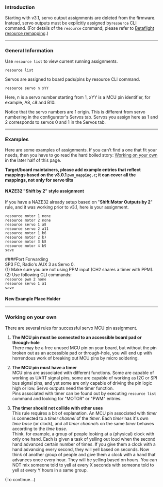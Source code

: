 ### Introduction

Starting with v3.1, servo output assignments are deleted from the firmware. Instead, servo outputs must be explicitly assigned by`resource` CLI command. (For details of the `resource` command, please refer to [Betaflight resource remapping](https://github.com/betaflight/betaflight/wiki/Betaflight-resource-remapping).)

---
### General Information

Use `resource list` to view current running assignments.
```
resource list
```

Servos are assigned to board pads/pins by resource CLI command.
```
resource servo n xYY
```
Here, n is a servo number starting from 1, xYY is a MCU pin identifier, for example, A8, c8 and B10.

Notice that the servo numbers are 1 origin.
This is different from servo numbering in the configurator's Servos tab.
Servos you assign here as 1 and 2 corresponds to servos 0 and 1 in the Servos tab.

---
### Examples
Here are some examples of assignments. If you can't find a one that fit your needs, then you have to go read the hard boiled story: [Working on your own](https://github.com/betaflight/betaflight/wiki/_new#working-on-your-own) in the later half of this page.

__Target/board maintainers, please add example entries that reflect mappings based on the v3.0.1 `pwm_mapping.c`; it can cover all the mappings, not only for servo tilts__

#### NAZE32 "__Shift by 2__" style assignment
If you have a NAZE32 already setup based on "__Shift Motor Outputs by 2__" rule, and it was working prior to v3.1, here is your assignment.
```
resource motor 1 none
resource motor 2 none
resource servo 1 a8
resource servo 2 a11
resource motor 1 b6
resource motor 2 b7
resource motor 3 b8
resource motor 4 b9
save
```

####Port Forwarding  
SP3 FC, Radio's AUX 3 as Servo 0.  
(1) Make sure you are not using PPM input (CH2 shares a timer with PPM).  
(2) Use following CLI commands:  
`resource pwm 2 none`  
`resource servo 1 a1`  
`save`

#### New Example Place Holder

---
### Working on your own

There are several rules for successful servo MCU pin assignment.

1. **The MCU pin must be connected to an accessible board pad or through-hole**  
There may be a free unused MCU pin on your board, but without the pin broken out as an accessible pad or through-hole, you will end up with horrendous work of breaking out MCU pins by micro soldering. 

2. **The MCU pin must have a timer**  
MCU pins are associated with different functions. Some are capable of working as UART signal pins, some are capable of working as I2C or SPI bus signal pins, and yet some are only capable of driving the pin logic high or low. Servo outputs need the timer function.  
Pins associated with timer can be found out by executing `resource list` command and looking for "MOTOR" or "PWM" entries.

3. **The timer should not collide with other uses**  
This rule requires a bit of explanation. An MCU pin associated with _timer_ is connected to a _timer channel_ of the _timer_. Each _timer_ has it's own _time base_ (or clock), and all _timer channels_ on the same _timer_ behaves according to the _time base_.   
 Think, for example, a group of people looking at a (physical) clock with only one hand. Each is given a task of yelling out loud when the second hand advanced certain number of times. If you give them a clock with a hand advancing every second, they will yell based on seconds.
Now think of another group of people and give them a clock with a hand that advances once every hour. They will be yelling based on hours.
You can NOT mix someone told to yell at every X seconds with someone told to yell at every Y hours in a same group.

(To continue...)